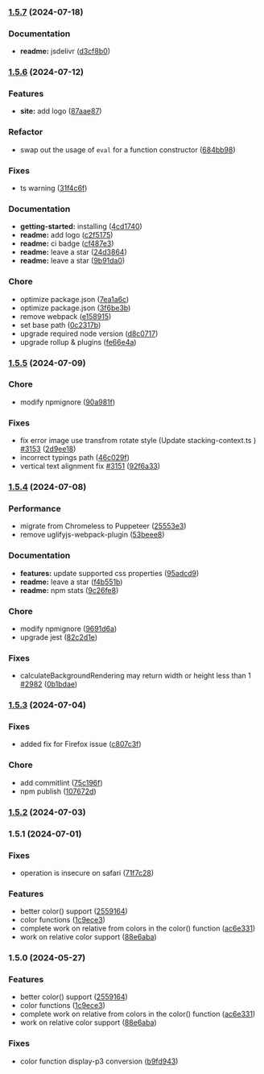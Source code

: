 
### [1.5.7](https://github.com/yorickshan/html2canvas-pro/compare/v1.5.6...v1.5.7) (2024-07-18)


### Documentation

* **readme:** jsdelivr ([d3cf8b0](https://github.com/yorickshan/html2canvas-pro/commit/d3cf8b06fed3123284633df63d9e0c50ca14d39b))

### [1.5.6](https://github.com/yorickshan/html2canvas-pro/compare/v1.5.5...v1.5.6) (2024-07-12)


### Features

* **site:** add logo ([87aae87](https://github.com/yorickshan/html2canvas-pro/commit/87aae87178ddc43f3197a95062fcbb57e8c6888f))


### Refactor

* swap out the usage of `eval` for a function constructor ([684bb98](https://github.com/yorickshan/html2canvas-pro/commit/684bb98cc75f6f61907f83a69de8630c525857a8))


### Fixes

* ts warning ([31f4c6f](https://github.com/yorickshan/html2canvas-pro/commit/31f4c6f73bdf70e8e73ba4895a5dba599a6bd3de))


### Documentation

* **getting-started:** installing ([4cd1740](https://github.com/yorickshan/html2canvas-pro/commit/4cd17404992c80709c234f4b42fb8d4ec2cc8bc5))
* **readme:** add logo ([c2f5175](https://github.com/yorickshan/html2canvas-pro/commit/c2f517513c7653ffca02c2edc015083a573034e7))
* **readme:** ci badge ([cf487e3](https://github.com/yorickshan/html2canvas-pro/commit/cf487e3db3b7a4d973edce6fd8ed475f26706be4))
* **readme:** leave a star ([24d3864](https://github.com/yorickshan/html2canvas-pro/commit/24d3864fcf9c9f6a58044e3d3543d1b8abfd1dec))
* **readme:** leave a star ([9b91da0](https://github.com/yorickshan/html2canvas-pro/commit/9b91da069c6854d3be4c6369bec716ea1d966845))


### Chore

* optimize package.json ([7ea1a6c](https://github.com/yorickshan/html2canvas-pro/commit/7ea1a6c6616a478b5a5575d7ad3c485b4e6581d3))
* optimize package.json ([3f6be3b](https://github.com/yorickshan/html2canvas-pro/commit/3f6be3bc597289f10a73762199d2efc745c972b1))
* remove webpack ([e158915](https://github.com/yorickshan/html2canvas-pro/commit/e158915cb7ff2c872e05e8c1bee7d7e43973a290))
* set base path ([0c2317b](https://github.com/yorickshan/html2canvas-pro/commit/0c2317b5570ac946ef6cbcc443b1df4f842a1764))
* upgrade required node version ([d8c0717](https://github.com/yorickshan/html2canvas-pro/commit/d8c07177452ec4b63737d0820128a2135cf957cb))
* upgrade rollup & plugins ([fe66e4a](https://github.com/yorickshan/html2canvas-pro/commit/fe66e4ace1d6f6f4634a267d2c13cf2477b49287))

### [1.5.5](https://github.com/yorickshan/html2canvas-pro/compare/v1.5.4...v1.5.5) (2024-07-09)


### Chore

* modify npmignore ([90a981f](https://github.com/yorickshan/html2canvas-pro/commit/90a981fbece06c69407396b2f1fba2955b100061))


### Fixes

* fix error image use transfrom rotate style (Update stacking-context.ts ) [#3153](https://github.com/yorickshan/html2canvas-pro/issues/3153) ([2d9ee18](https://github.com/yorickshan/html2canvas-pro/commit/2d9ee18b53638bce5df304dc471552e394157ecd))
* incorrect typings path ([46c029f](https://github.com/yorickshan/html2canvas-pro/commit/46c029f9f02e1fdf6b62f63b7baf24a485912209))
* vertical text alignment fix [#3151](https://github.com/yorickshan/html2canvas-pro/issues/3151) ([92f6a33](https://github.com/yorickshan/html2canvas-pro/commit/92f6a3391f92da0569e7ec41d3052ecc7a205381))

### [1.5.4](https://github.com/yorickshan/html2canvas-pro/compare/v1.5.3...v1.5.4) (2024-07-08)


### Performance

* migrate from Chromeless to Puppeteer ([25553e3](https://github.com/yorickshan/html2canvas-pro/commit/25553e3e675cf8cb2c08a807da31d0aab0159114))
* remove uglifyjs-webpack-plugin ([53beee8](https://github.com/yorickshan/html2canvas-pro/commit/53beee80659e729e0942b8092ba4e3950b7c72d8))


### Documentation

* **features:** update supported css properties ([95adcd9](https://github.com/yorickshan/html2canvas-pro/commit/95adcd9c48ee1608766f106eb1784b576903cc44))
* **readme:** leave a star ([f4b551b](https://github.com/yorickshan/html2canvas-pro/commit/f4b551b43c4772ddeaa438721f0d8c6f41e20191))
* **readme:** npm stats ([9c26fe8](https://github.com/yorickshan/html2canvas-pro/commit/9c26fe867d0db70e70e4fc41508543167e0f80f3))


### Chore

* modify npmignore ([9691d6a](https://github.com/yorickshan/html2canvas-pro/commit/9691d6a31291d07ae4437699a1d3acfb32418487))
* upgrade jest ([82c2d1e](https://github.com/yorickshan/html2canvas-pro/commit/82c2d1e4ab30e07036c8c99e3b1ae0989cdf67c3))


### Fixes

* calculateBackgroundRendering may return width or height less than 1 [#2982](https://github.com/yorickshan/html2canvas-pro/issues/2982) ([0b1bdae](https://github.com/yorickshan/html2canvas-pro/commit/0b1bdaed3f5473ce1166632f8850f57b668e6b61))

### [1.5.3](https://github.com/yorickshan/html2canvas-pro/compare/v1.5.2...v1.5.3) (2024-07-04)


### Fixes

* added fix for Firefox issue ([c807c3f](https://github.com/yorickshan/html2canvas-pro/commit/c807c3fed1360a752c8ee5659992b52fcfb02613))


### Chore

* add commitlint ([75c196f](https://github.com/yorickshan/html2canvas-pro/commit/75c196fa884b635d5207824fb52d38f225f39646))
* npm publish ([107672d](https://github.com/yorickshan/html2canvas-pro/commit/107672d74dda264a39b8989142ec99dbacdeb13d))

### [1.5.2](https://github.com/yorickshan/html2canvas-pro/compare/v1.5.1...v1.5.2) (2024-07-03)

### 1.5.1 (2024-07-01)


### Fixes

* operation is insecure on safari ([71f7c28](https://github.com/yorickshan/html2canvas-pro/commit/71f7c283dfe5a8cd64b39343bc7cec85e3932200))


### Features

* better color() support ([2559164](https://github.com/yorickshan/html2canvas-pro/commit/2559164c9890ea4985ce4cf09d27184da6ee22f8))
* color functions ([1c9ece3](https://github.com/yorickshan/html2canvas-pro/commit/1c9ece3887e229eb69b34a5bb082c059355518e2))
* complete work on relative from colors in the color() function ([ac6e331](https://github.com/yorickshan/html2canvas-pro/commit/ac6e33118be76734ff9b1f5cd92e147babd46548))
* work on relative color support ([88e6aba](https://github.com/yorickshan/html2canvas-pro/commit/88e6abaa47b9c59e49a7bc3c0008849cc365f787))

### 1.5.0 (2024-05-27)


### Features

* better color() support ([2559164](https://github.com/yorickshan/html2canvas-pro/commit/2559164c9890ea4985ce4cf09d27184da6ee22f8))
* color functions ([1c9ece3](https://github.com/yorickshan/html2canvas-pro/commit/1c9ece3887e229eb69b34a5bb082c059355518e2))
* complete work on relative from colors in the color() function ([ac6e331](https://github.com/yorickshan/html2canvas-pro/commit/ac6e33118be76734ff9b1f5cd92e147babd46548))
* work on relative color support ([88e6aba](https://github.com/yorickshan/html2canvas-pro/commit/88e6abaa47b9c59e49a7bc3c0008849cc365f787))


### Fixes

* color function display-p3 conversion ([b9fd943](https://github.com/yorickshan/html2canvas-pro/commit/b9fd943332a5627a9cd86c62bd6029d461356c14))
